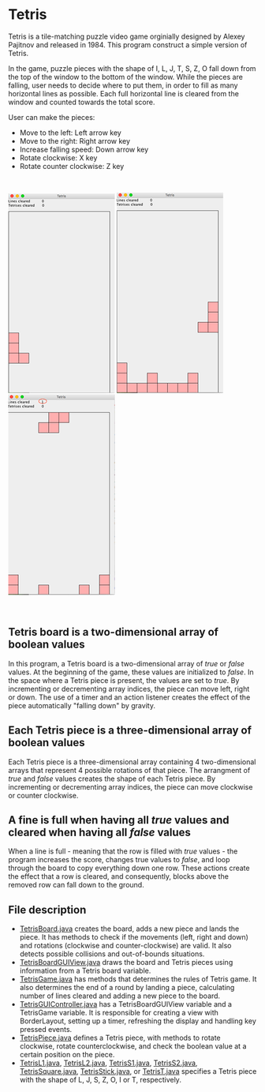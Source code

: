 # Tetris

Tetris is a tile-matching puzzle video game orginially designed by Alexey Pajitnov and released in 1984. This program construct a simple version of Tetris. 

In the game, puzzle pieces with the shape of I, L, J, T, S, Z, O fall down from the top of the window to the bottom of the window. While the pieces are falling, user needs to decide where to put them, in order to fill as many horizontal lines as possible. Each full horizontal line is cleared from the window and counted towards the total score.

User can make the pieces:
- Move to the left: Left arrow key
- Move to the right: Right arrow key
- Increase falling speed: Down arrow key
- Rotate clockwise: X key
- Rotate counter clockwise: Z key

<br>

  ![start](misc/start.png)       ![play](misc/play.png)     ![clear](misc/clear.png)

<br>

## Tetris board is a two-dimensional array of boolean values
In this program, a Tetris board is a two-dimensional array of *true* or *false* values. At the beginning of the game, these values are initialized to *false*. In the space where a Tetris piece is present, the values are set to *true*. By incrementing or decrementing array indices, the piece can move left, right or down. The use of a timer and an action listener creates the effect of the piece automatically "falling down" by gravity.

## Each Tetris piece is a three-dimensional array of boolean values
Each Tetris piece is a three-dimensional array containing 4 two-dimensional arrays that represent 4 possible rotations of that piece. The arrangment of *true* and *false* values creates the shape of each Tetris piece. By incrementing or decrementing array indices, the piece can move clockwise or counter clockwise.

## A fine is full when having all *true* values and cleared when having all *false* values
When a line is full - meaning that the row is filled with *true* values - the program increases the score, changes true values to *false*, and loop through the board to copy everything down one row. These actions create the effect that a row is cleared, and consequently, blocks above the removed row can fall down to the ground.

## File description
* [TetrisBoard.java](https://github.com/vantrinh7/Tetris/blob/master/src/TetrisBoard.java) creates the board, adds a new piece and lands the piece. It has methods to check if the movements (left, right and down) and rotations (clockwise and counter-clockwise) are valid. It also detects possible collisions and out-of-bounds situations.
* [TetrisBoardGUIView.java](https://github.com/vantrinh7/Tetris/blob/master/src/TetrisBoardGUIView.java) draws the board and Tetris pieces using information from a Tetris board variable.
* [TetrisGame.java](https://github.com/vantrinh7/Tetris/blob/master/src/TetrisGame.java) has methods that determines the rules of Tetris game. It also determines the end of a round by landing a piece, calculating number of lines cleared and adding a new piece to the board.
* [TetrisGUIController.java](https://github.com/vantrinh7/Tetris/blob/master/src/TetrisGUIController.java) has a TetrisBoardGUIView variable and a TetrisGame variable. It is responsible for creating a view with BorderLayout, setting up a timer, refreshing the display and handling key pressed events.
* [TetrisPiece.java](https://github.com/vantrinh7/Tetris/blob/master/src/TetrisPiece.java) defines a Tetris piece, with methods to rotate clockwise, rotate counterclockwise, and check the boolean value at a certain position on the piece.
* [TetrisL1.java](https://github.com/vantrinh7/Tetris/blob/master/src/TetrisL1.java), [TetrisL2.java](https://github.com/vantrinh7/Tetris/blob/master/src/TetrisL2.java), [TetrisS1.java](https://github.com/vantrinh7/Tetris/blob/master/src/TetrisS1.java), [TetrisS2.java](https://github.com/vantrinh7/Tetris/blob/master/src/TetrisS2.java), [TetrisSquare.java](https://github.com/vantrinh7/Tetris/blob/master/src/TetrisSquare.java), [TetrisStick.java](https://github.com/vantrinh7/Tetris/blob/master/src/TetrisStick.java), or [TetrisT.java](https://github.com/vantrinh7/Tetris/blob/master/src/TetrisT.java) specifies a Tetris piece with the shape of L, J, S, Z, O, I or T, respectively. 
